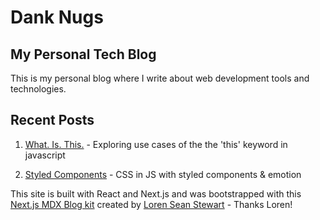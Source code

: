 # Dank Nugs 

## My Personal Tech Blog

This is my personal blog where I write about web development tools and technologies. 

## Recent Posts 



1. [What. Is. This.](https://dank-nugs.now.sh/blog/post-two-whats-this/) - Exploring use cases of the the 'this' keyword in javascript

2. [Styled Components](https://dank-nugs.now.sh/blog/post-one-styled-components/) - CSS in JS with styled components & emotion



This site is built with React and Next.js and was bootstrapped with this [Next.js MDX Blog kit](https://nextjs-mdx-blog-kit.com/)  created by [Loren Sean Stewart](https://github.com/lorenseanstewart) - Thanks Loren!

